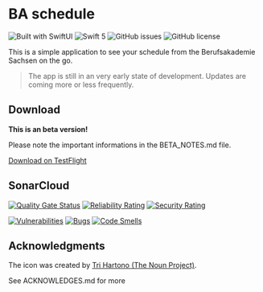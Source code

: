 # BA schedule

![Built with SwiftUI](https://img.shields.io/badge/built%20with-SwiftUI-orange)
![Swift 5](https://img.shields.io/badge/Swift-5-orange)
![GitHub issues](https://img.shields.io/github/issues/jns-rchtr/BA-schedule)
![GitHub license](https://img.shields.io/github/license/jns-rchtr/BA-schedule)

This is a simple application to see your schedule from the Berufsakademie Sachsen on the go. 

>The app is still in an very early state of development. Updates are coming more or less frequently.

## Download

**This is an beta version!** 

Please note the important informations in the BETA_NOTES.md file.

[Download on TestFlight](https://testflight.apple.com/join/xN0e9jND)

## SonarCloud

[![Quality Gate Status](https://sonarcloud.io/api/project_badges/measure?project=jns-rchtr_BA-schedule&metric=alert_status)](https://sonarcloud.io/dashboard?id=jns-rchtr_BA-schedule)
[![Reliability Rating](https://sonarcloud.io/api/project_badges/measure?project=jns-rchtr_BA-schedule&metric=reliability_rating)](https://sonarcloud.io/dashboard?id=jns-rchtr_BA-schedule)
[![Security Rating](https://sonarcloud.io/api/project_badges/measure?project=jns-rchtr_BA-schedule&metric=security_rating)](https://sonarcloud.io/dashboard?id=jns-rchtr_BA-schedule)

[![Vulnerabilities](https://sonarcloud.io/api/project_badges/measure?project=jns-rchtr_BA-schedule&metric=vulnerabilities)](https://sonarcloud.io/dashboard?id=jns-rchtr_BA-schedule)
[![Bugs](https://sonarcloud.io/api/project_badges/measure?project=jns-rchtr_BA-schedule&metric=bugs)](https://sonarcloud.io/dashboard?id=jns-rchtr_BA-schedule)
[![Code Smells](https://sonarcloud.io/api/project_badges/measure?project=jns-rchtr_BA-schedule&metric=code_smells)](https://sonarcloud.io/dashboard?id=jns-rchtr_BA-schedule)

## Acknowledgments

The icon was created by [Tri Hartono (The Noun Project)](https://thenounproject.com/search/?q=university&i=3629446).

See ACKNOWLEDGES.md for more
